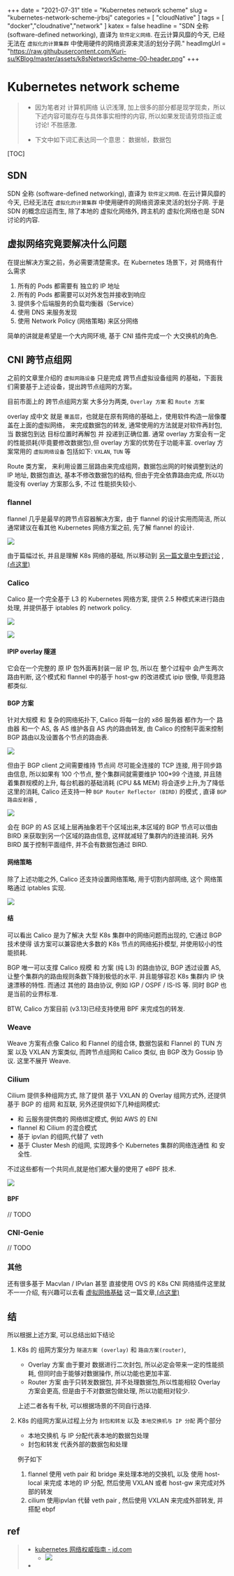 +++
date = "2021-07-31"
title = "Kubernetes network scheme"
slug = "kubernetes-network-scheme-jrbsj"
categories = [ "cloudNative" ]
tags = [ "docker","cloudnative","network" ]
katex = false
headline = "SDN 全称 (software-defined networking), 直译为 `软件定义网络`. 在云计算风靡的今天, 已经无法在 `虚拟化的计算集群` 中使用硬件的网络资源来灵活的划分子网."
headImgUrl = "https://raw.githubusercontent.com/Kuri-su/KBlog/master/assets/k8sNetworkScheme-00-header.png"
+++

# Kubernetes network scheme

> * 因为笔者对 计算机网络 认识浅薄, 加上很多的部分都是现学现卖，所以下述内容可能存在与具体事实相悖的内容, 所以如果发现请劳烦指正或讨论! 不胜感激.
>
> * 下文中如下词汇表达同一个意思： 数据帧，数据包

[TOC]

## SDN

SDN 全称 (software-defined networking), 直译为 `软件定义网络`. 在云计算风靡的今天, 已经无法在 `虚拟化的计算集群` 中使用硬件的网络资源来灵活的划分子网. 于是 SDN 的概念应运而生, 除了本地的 虚拟化网络外, 跨主机的 虚拟化网络也是 SDN 讨论的内容.

## 虚拟网络究竟要解决什么问题

在提出解决方案之前，务必需要清楚需求。在 Kubernetes 场景下，对 网络有什么需求

1. 所有的 Pods 都需要有 独立的 IP 地址
2. 所有的 Pods 都需要可以对外发包并接收到响应
4. 提供多个后端服务的负载均衡器（Service）
5. 使用 DNS 来服务发现
6. 使用 Network Policy (网络策略) 来区分网络

简单的讲就是希望是一个大内网环境, 基于 CNI 插件完成一个 大交换机的角色.

## CNI 跨节点组网

之前的文章里介绍的 `虚拟网路设备` 只是完成 跨节点虚拟设备组网 的基础，下面我们需要基于上述设备，提出跨节点组网的方案。

目前市面上的 跨节点组网方案 大多分为两类, `Overlay 方案` 和 `Route 方案`

overlay 成中文 就是 `覆盖层`，也就是在原有网络的基础上，使用软件构造一层像覆盖在上面的虚拟网络， 来完成数据包的转发, 通常使用的方法就是对软件再封包, 当 数据包到达 目标位置时再解包 并 投递到正确位置. 通常 overlay 方案会有一定的性能损耗(毕竟要修改数据包),但 overlay 方案的优势在于功能丰富. overlay 方案常用的 `虚拟网络设备` 包括如下: `VXLAN`, `TUN` 等 

Route 类方案， 来利用设置三层路由来完成组网，数据包出网的时候调整到达的 IP 地址, 数据包直达, 基本不修改数据包的结构, 但由于完全依靠路由完成, 所以功能没有 overlay 方案那么多, 不过 性能损失较小.

### flannel

flannel 几乎是最早的跨节点容器解决方案，由于 flannel 的设计实用而简洁, 所以通常建议在看其他 Kubernetes 网络方案之前, 先了解 flannel 的设计.

![](../../assets/flannel-01-arch-TUN.png)

由于篇幅过长, 并且是理解 K8s 网络的基础, 所以移动到 [另一篇文章中专题讨论](https://kuricat.com/articles/flannel-whhdp) , [(点这里)](https://kuricat.com/articles/virtual-network-basic-7yoiq)

### Calico

Calico 是一个完全基于 L3 的 Kubernetes 网络方案, 提供 2.5 种模式来进行路由处理, 并提供基于 iptables 的 network policy.

![](../../assets/k8sNetworkScheme-01-calico-arch.png)

![](https://docs.projectcalico.org/images/architecture-calico.svg)

#### IPIP  overlay 隧道

 它会在一个完整的 原 IP 包外面再封装一层 IP 包, 所以在 整个过程中 会产生两次路由判断,  这个模式和 flannel 中的基于 host-gw 的改进模式 ipip 很像, 毕竟思路都类似. 

#### BGP 方案

针对大规模 和 复杂的网络拓扑下, Calico 将每一台的 x86 服务器 都作为一个  路由器 和一个 AS, 各 AS 维护各自 AS 内的路由转发, 由 Calico 的控制平面来控制 BGP 路由以及设置各个节点的路由表.

![](../../assets/k8sNetworkScheme-02-calico-bgp-arch.png)

但由于 BGP client 之间需要维持 节点间 尽可能全连接的 TCP 连接, 用于同步路由信息, 所以如果有 100 个节点, 整个集群间就需要维护 100*99 个连接, 并且随着集群规模的上升, 每台机器的基础消耗 (CPU && MEM) 将会逐步上升,为了降低这里的消耗, Calico 还支持一种 `BGP Router Reflector (BIRD)` 的模式 , 直译 `BGP 路由反射器` , 

![](../../assets/k8sNetworkScheme-03-calico-bgp-bird-arch.png)

会在 BGP 的 AS 区域上层再抽象若干个区域出来,本区域的 BGP 节点可以借由 BIRD 来获取到另一个区域的路由信息, 这样就减轻了集群内的连接消耗. 另外 BIRD 属于控制平面组件, 并不会有数据包通过 BIRD.

#### 网络策略

除了上述功能之外, Calico 还支持设置网络策略, 用于切割内部网络, 这个 网络策略通过 iptables 实现.

![](../../assets/k8sNetworkScheme-01-calico-arch.png)

#### 结

可以看出 Calico 是为了解决 大型 K8s 集群中的网络问题而出现的, 它通过 BGP 技术使得 该方案可以兼容绝大多数的 K8s 节点的网络拓扑模型, 并使用较小的性能损耗.

BGP 唯一可以支撑 Calico 规模 和 方案 (纯 L3) 的路由协议, BGP 透过设置 AS, 让整个集群内的路由规则条数下降到极低的水平. 并且能够容忍 K8s 集群内 IP 快速漂移的特性.  而通过 其他的 路由协议, 例如 IGP / OSPF / IS-IS 等. 同时 BGP 也是当前的业界标准.

BTW, Calico 方案目前 (v3.13)已经支持使用 BPF 来完成包的转发.

### Weave

Weave 方案有点像 Calico 和 Flannel 的组合体, 数据包装和 Flannel 的 TUN 方案 以及 VXLAN 方案类似, 而跨节点组网和 Calico 类似, 由 BGP 改为 Gossip 协议. 这里不展开 Weave.

### Cilium

Cilium 提供多种组网方式, 除了提供 基于 VXLAN 的 Overlay 组网方式外, 还提供基于 BGP 的 组网 和互联, 另外还提供如下几种组网模式: 

* 和 云服务提供商的 网络绑定模式, 例如 AWS 的 ENI
* flannel 和 Cilium 的混合模式
* 基于 ipvlan 的组网,代替了 veth
* 基于 Cluster Mesh 的组网, 实现跨多个 Kubernetes 集群的网络连通性 和 安全性.

不过这些都有一个共同点,就是他们都大量的使用了 eBPF 技术.

![](../../assets/k9sNetworkScheme-04-cilium-arch.png)

#### BPF

// TODO

### CNI-Genie

// TODO

### 其他

还有很多基于 Macvlan  / IPvlan 甚至 直接使用 OVS 的 K8s CNI 网络插件这里就不一一介绍, 有兴趣可以去看 [虚拟网络基础](https://kuricat.com/articles/virtual-network-basic-7yoiq) 这一篇文章,[(点这里)](https://kuricat.com/articles/virtual-network-basic-7yoiq)

## 结

所以根据上述方案, 可以总结出如下结论

1. K8s 的 组网方案分为 `隧道方案 (overlay)` 和 `路由方案(router)`, 

   * Overlay 方案 由于要对 数据进行二次封包, 所以必定会带来一定的性能损耗, 但同时由于能够对数据操作, 所以功能也更加丰富.
   * Router 方案 由于只转发数据包, 并不处理数据包,所以性能相较 Overlay 方案会更高, 但是由于不对数据包做处理, 所以功能相对较少.

   上述二者各有千秋, 可以根据场景的不同自行选择.

2. K8s 的组网方案从过程上分为 `封包和转发` 以及 `本地交换机与 IP 分配` 两个部分 

   * 本地交换机 与 IP 分配代表本地的数据包处理
   * 封包和转发 代表外部的数据包和处理

   例子如下

   1. flannel 使用 veth pair 和 bridge 来处理本地的交换机, 以及 使用 host-local 来完成 本地的 IP 分配, 然后使用 VXLAN 或者 host-gw 来完成对外部的转发
   2. cilium 使用ipvlan 代替 veth pair , 然后使用 VXLAN 来完成外部转发, 并 搭配 ebpf


## ref

> * [kubernetes 网络权威指南 - jd.com](https://item.jd.com/12724298.html)
>   * ![](https://img14.360buyimg.com/n0/jfs/t1/83076/12/12519/154383/5da01033Ee717550a/9a3d23a200e3b207.jpg)
> * 

